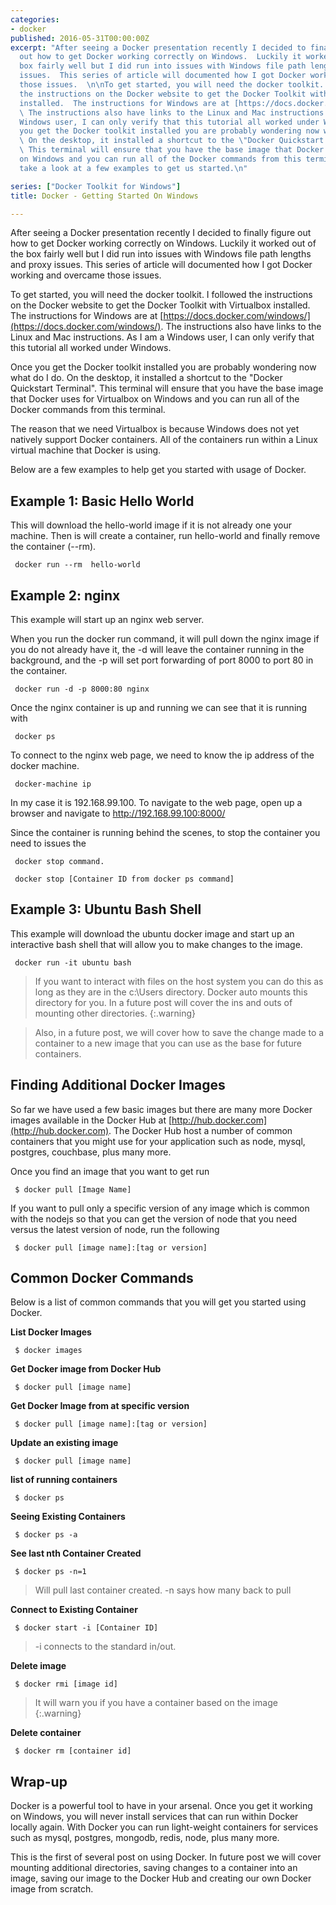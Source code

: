 ```yaml
---
categories:
- docker
published: 2016-05-31T00:00:00Z
excerpt: "After seeing a Docker presentation recently I decided to finally figure
  out how to get Docker working correctly on Windows.  Luckily it worked out of the
  box fairly well but I did run into issues with Windows file path lengths and proxy
  issues.  This series of article will documented how I got Docker working and overcame
  those issues.  \n\nTo get started, you will need the docker toolkit.  I followed
  the instructions on the Docker website to get the Docker Toolkit with Virtualbox
  installed.  The instructions for Windows are at [https://docs.docker.com/windows/](https://docs.docker.com/windows/).
  \ The instructions also have links to the Linux and Mac instructions.  As I am a
  Windows user, I can only verify that this tutorial all worked under Windows.  \n\nOnce
  you get the Docker toolkit installed you are probably wondering now what do I do.
  \ On the desktop, it installed a shortcut to the \"Docker Quickstart Terminal\".
  \ This terminal will ensure that you have the base image that Docker uses for Virtualbox
  on Windows and you can run all of the Docker commands from this terminal.\n\nLets
  take a look at a few examples to get us started.\n"

series: ["Docker Toolkit for Windows"]
title: Docker - Getting Started On Windows

---
```


After seeing a Docker presentation recently I decided to finally figure out how to get Docker working correctly on Windows.  Luckily it worked out of the box fairly well but I did run into issues with Windows file path lengths and proxy issues.  This series of article will documented how I got Docker working and overcame those issues.

To get started, you will need the docker toolkit.  I followed the instructions on the Docker website to get the Docker Toolkit with Virtualbox installed.  The instructions for Windows are at [https://docs.docker.com/windows/](https://docs.docker.com/windows/).  The instructions also have links to the Linux and Mac instructions.  As I am a Windows user, I can only verify that this tutorial all worked under Windows.

Once you get the Docker toolkit installed you are probably wondering now what do I do.  On the desktop, it installed a shortcut to the "Docker Quickstart Terminal".  This terminal will ensure that you have the base image that Docker uses for Virtualbox on Windows and you can run all of the Docker commands from this terminal.

The reason that we need Virtualbox is because Windows does not yet natively support Docker containers.  All of the containers run within a Linux virtual machine that Docker is using.

Below are a few examples to help get you started with usage of Docker.

## Example 1: Basic Hello World

This will download the hello-world image if it is not already one your machine.  Then is will create a container, run hello-world and finally remove the container (--rm).

     docker run --rm  hello-world

## Example 2: nginx

This example will start up an nginx web server.

When you run the docker run command, it will pull down the nginx image if you do not already have it, the -d will leave the container running in the background, and the -p will set port forwarding of port 8000 to port 80 in the container.

     docker run -d -p 8000:80 nginx

Once the nginx container is up and running we can see that it is running with

     docker ps

To connect to the nginx web page, we need to know the ip address of the docker machine.

     docker-machine ip


In my case it is 192.168.99.100.  To navigate to the web page, open up a browser and navigate to http://192.168.99.100:8000/

Since the container is running behind the scenes, to stop the container you need to issues the

     docker stop command.

     docker stop [Container ID from docker ps command]

## Example 3: Ubuntu Bash Shell

This example will download the ubuntu docker image and start up an interactive bash shell that will allow you to make changes to the image.


     docker run -it ubuntu bash

> If you want to interact with files on the host system you can do this as long as they are in the c:\Users directory.  Docker auto mounts this directory for you.  In a future post will cover the ins and outs of mounting other directories.
{:.warning}

> Also, in a future post, we will cover how to save the change made to a container to a new image that you can use as the base for future containers.

## Finding Additional Docker Images

So far we have used a few basic images but there are many more Docker images available in the Docker Hub at [http://hub.docker.com](http://hub.docker.com).  The Docker Hub host a number of common containers that you might use for your application such as node, mysql, postgres, couchbase, plus many more.

Once you find an image that you want to get run

     $ docker pull [Image Name]

If you want to pull only a specific version of any image which is common with the nodejs so that you can get the version of node that you need versus the latest version of node, run the following

     $ docker pull [image name]:[tag or version]

## Common Docker Commands

Below is a list of common commands that you will get you started using Docker.

**List Docker Images**

     $ docker images

**Get Docker image from Docker Hub**

     $ docker pull [image name]

**Get Docker Image from at specific version**

     $ docker pull [image name]:[tag or version]

**Update an existing image**

     $ docker pull [image name]

**list of running containers**

     $ docker ps

**Seeing Existing Containers**

     $ docker ps -a

**See last nth Container Created**

     $ docker ps -n=1

>Will pull last container created.  -n says how many back to pull

**Connect to Existing Container**

     $ docker start -i [Container ID]

>-i connects to the standard in/out.

**Delete image**

     $ docker rmi [image id]

>It will warn you if you have a container based on the image
{:.warning}

**Delete container**

     $ docker rm [container id]

## Wrap-up

Docker is a powerful tool to have in your arsenal.  Once you get it working on Windows, you will never install services that can run within Docker locally again.  With Docker you can run light-weight containers for services such as mysql, postgres, mongodb, redis, node, plus many more.

This is the first of several post on using Docker.  In future post we will cover mounting additional directories, saving changes to a container into an image, saving our image to the Docker Hub and creating our own Docker image from scratch.
